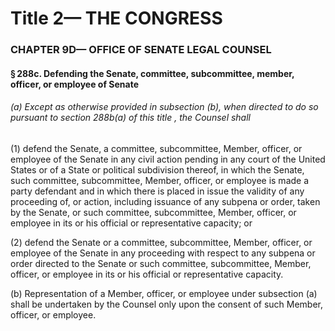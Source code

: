 
# Title 2— THE CONGRESS
### CHAPTER 9D— OFFICE OF SENATE LEGAL COUNSEL
#### § 288c. Defending the Senate, committee, subcommittee, member, officer, or employee of Senate
###### (a) Except as otherwise provided in subsection (b), when directed to do so pursuant to section 288b(a) of this title , the Counsel shall

(1) defend the Senate, a committee, subcommittee, Member, officer, or employee of the Senate in any civil action pending in any court of the United States or of a State or political subdivision thereof, in which the Senate, such committee, subcommittee, Member, officer, or employee is made a party defendant and in which there is placed in issue the validity of any proceeding of, or action, including issuance of any subpena or order, taken by the Senate, or such committee, subcommittee, Member, officer, or employee in its or his official or representative capacity; or

(2) defend the Senate or a committee, subcommittee, Member, officer, or employee of the Senate in any proceeding with respect to any subpena or order directed to the Senate or such committee, subcommittee, Member, officer, or employee in its or his official or representative capacity.

(b) Representation of a Member, officer, or employee under subsection (a) shall be undertaken by the Counsel only upon the consent of such Member, officer, or employee.
